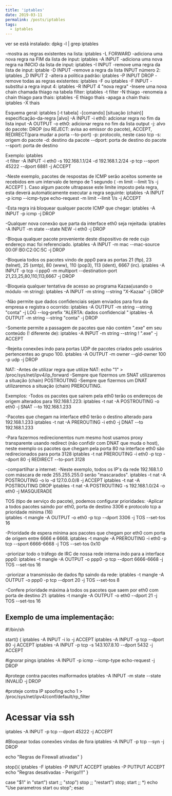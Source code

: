 ```yaml
---
title: 'iptables'
date: 2019-03-11
permalink: /posts/iptables
tags:
  - iptables
---
```



ver se está instalado: 
 dpkg -l | grep iptables

-mostra as regras existentes na lista: iptables -L FORWARD
-adiciona uma nova regra na FIM da lista de input: iptables -A INPUT
-adiciona uma nova regra na INICIO da lista de input: iptables -I INPUT 
-remove uma regra da lista de input: iptable -D INPUT
-remove a regra da lista INPUT número 2: iptables _D INPUT 2
-altera a politica padrão: iptables -P INPUT DROP
-remove todas as regras existentes: iptables -F ou iptables -F INPUT
-substitui a regra input 4: iptables -R INPUT 4 "nova regra"
-Insere uma nova chain chamada thiago na tabela filter: iptables -t filter -N thiago
-renomeia a chain thiago para thais: iptables -E thiago thais
-apaga a chain thais: iptables -X thais

Esquema geral:
 iptables [-t tabela] -[comando] [situação (chain)] especificação-da-regra [alvo]
 -A INPUT -i eth0: adcionar regra no fim da lista input 
 -A OUTPUT -o eth0: adicionar regra no fim da lista output
 -j: alvo do pacote: DROP (ou REJECT: avisa ao emissor do pacote), ACCEPT, REDIRECT(para mudar a porta --to-port)
 -p: protocolo, neste caso tcp
 -s: origem do pacote
 -d: destino da pacote
 --dport: porta de destino do pacote
 --sport: porta de destino

Exemplo:
 iptables  
  -t filter 
  -A INPUT 
  -i eth0 
  -s 192.168.1.1/24 
  -d 192.168.1.2/24 
  -p tcp 
  --sport 45222 
  --dport 6881 
  -j ACCEPT


  -Neste exemplo, pacotes de respostas de ICMP serão aceitos somente se recebidos em um intervalo de tempo de 1 segundo ( -m limit --limit 1/s -j ACCEPT ). Caso algum pacote ultrapasse este limite imposto pela regra, esta deverá automaticamente executar a regra seguinte:
    iptables -A INPUT -p icmp --icmp-type echo-request -m limit --limit 1/s -j ACCEPT

  -Esta regra irá bloquear qualquer pacote ICMP que chegar:
    iptables -A INPUT -p icmp -j DROP

  -Qualquer nova conexão que parta da interface eth0 seja rejeitada:
    iptables -A INPUT -m state --state NEW -i eth0 -j DROP

  -Bloqua qualquer pacote proveniente deste dispositivo de rede cujo endereço mac foi referenciado.
    iptables -A INPUT -m mac --mac-source 00:0F:B0:C2:0C:5C -j DROP

  -Bloqueia todos os pacotes vindo de ppp0 para as portas 21 (ftp), 23 (telnet), 25 (smtp), 80 (www), 110 (pop3), 113 (ident), 6667 (irc). 
    iptables -A INPUT -p tcp -i ppp0 -m multiport --destination-port 21,23,25,80,110,113,6667 -j DROP

  -Bloqueia qualquer tentativa de acesso ao programa Kazaa(usando o módulo -m string):
    iptables -A INPUT -m string --string "X-Kazaa" -j DROP

  -Não permite que dados confidenciais sejam enviados para fora da empresa e registra o ocorrido:
    iptables -A OUTPUT -m string --string "conta" -j LOG --log-prefix "ALERTA: dados confidencial "
    iptables -A OUTPUT -m string --string "conta" -j DROP

  -Somente permite a passagem de pacotes que não contém ".exe" em seu conteúdo (! diferente de):
    iptables -A INPUT -m string --string ! ".exe" -j ACCEPT

  -Rejeita conexões indo para portas UDP de pacotes criados pelo usuários pertencentes ao grupo 100. 
    iptables -A OUTPUT -m owner --gid-owner 100 -p udp -j DROP

NAT:
  -Antes de utilizar regra que utilize NAT: echo "1" > /proc/sys/net/ipv4/ip_forward
  -Sempre que fizermos um SNAT utilizaremos a situação (chain) POSTROUTING 
  -Sempre que fizermos um DNAT utilizaremos a situação (chain) PREROUTING.

Exemplos:
  -Todos os pacotes que saírem pela eth0 terão os endereços de origem alterados para 192.168.1.223:
    iptables -t nat -A POSTROUTING -o eth0 -j SNAT --to 192.168.1.233

  -Pacotes que chegam na interface eth0 terão o destino alterado para 192.168.1.233 
    iptables -t nat -A PREROUTING -i eth0 -j DNAT --to 192.168.1.233

  -Para fazermos redirecionemtos num mesmo host usamos proxy transparente usando redirect (não confidir com DNAT que muda o host), neste exemplo os pacotes que chegam pela porta 80 na interface eth0 são redirecionados para porta 3128
    iptables -t nat PREROUTING -i eth0 -p tcp --dport 80 -j REDIRECT --to-port 3128 

  -compartilhar a internet: 
  -Neste exemplo, todos os IP's da rede 192.168.1.0 com máscara de rede 255.255.255.0 serão "mascarados". 
    iptables -t nat -A POSTROUTING -o lo -d 127.0.0.0/8 -j ACCEPT 
    iptables -t nat -A POSTROUTING DROP
    iptables -t nat -A POSTROUTING -s 192.168.1.0/24 -o eth0 -j MASQUERADE 

TOS (tipo de serviço do pacote), podemos configurar prioridades:
  -Aplicar a todos pacotes saindo por eth0, porta de destino 3306 e protocolo tcp a prioridade mínima (16)   
    iptables -t mangle -A OUTPUT -o eth0 -p tcp --dport 3306 -j TOS --set-tos 16

  -Prioridade de espera mínima aos pacotes que chegam por eth0 com porta de origem entre 6666 e 6668.
    iptables -t mangle -A PREROUTING -i eth0 -p tcp --sport 6666-6668 -j TOS --set-tos 0x10

  -priorizar todo o tráfego de IRC de nossa rede interna indo para a interface ppp0: 
    iptables -t mangle -A OUTPUT -o ppp0 -p tcp --dport 6666-6668 -j TOS --set-tos 16 

  -priorizar a transmissão de dados ftp saindo da rede: 
    iptables -t mangle -A OUTPUT -o ppp0 -p tcp --dport 20 -j TOS --set-tos 8 

  -Confere prioridade máxima à todos os pacotes que saem por eth0 com porta de destino 21:
    iptables -t mangle -A OUTPUT -o eth0 --dport 21 -j TOS --set-tos 16 

Exemplo de uma implementação:
-------------------------------------------
#!/bin/sh

start() {
  iptables -A INPUT -i lo -j ACCEPT 
  iptables -A INPUT -p tcp  --dport 80 -j ACCEPT 
  iptables -A INPUT -p tcp -s 143.107.8.10 --dport 5432  -j ACCEPT 

  #ignorar pings 
  iptables -A INPUT -p icmp --icmp-type echo-request -j DROP

  #protege contra pacotes malformados 
  iptables -A INPUT -m state --state INVALID -j DROP

  #proteje contra IP spoofing
  echo 1 > /proc/sys/net/ipv4/conf/default/rp_filter

  # Acessar via ssh
  iptables -A INPUT -p tcp --dport 45222 -j ACCEPT 

  #Bloquear todas conexões vindas de fora
  iptables -A INPUT -p tcp --syn -j DROP

  echo "Regras de Firewall ativadas"
}

stop(){
  iptables -F
  iptables -P INPUT ACCEPT
  iptables -P PUTPUT ACCEPT
  echo "Regras desativadas -  Perigo!!!"
} 

case "$1" in
    "start") start ;;
    "stop") stop ;;
    "restart") stop; start ;;
    *) echo "Use parametros start ou stop";
esac 
